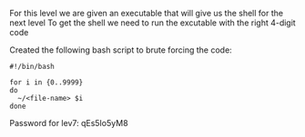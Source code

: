 For this level we are given an executable that will give us the shell for the next level
To get the shell we need to run the excutable with the right 4-digit code

Created the following bash script to brute forcing the code:

```
#!/bin/bash

for i in {0..9999}
do
  ~/<file-name> $i
done
```

Password for lev7:
qEs5Io5yM8